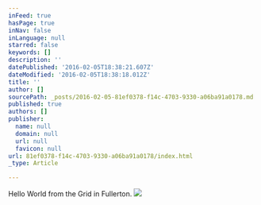 ```yaml
---
inFeed: true
hasPage: true
inNav: false
inLanguage: null
starred: false
keywords: []
description: ''
datePublished: '2016-02-05T18:38:21.607Z'
dateModified: '2016-02-05T18:38:18.012Z'
title: ''
author: []
sourcePath: _posts/2016-02-05-81ef0378-f14c-4703-9330-a06ba91a0178.md
published: true
authors: []
publisher:
  name: null
  domain: null
  url: null
  favicon: null
url: 81ef0378-f14c-4703-9330-a06ba91a0178/index.html
_type: Article

---
```

Hello World from the Grid in Fullerton.
![](https://the-grid-user-content.s3-us-west-2.amazonaws.com/0978b444-56ce-49b0-acb8-a9d8ae674679.jpg)